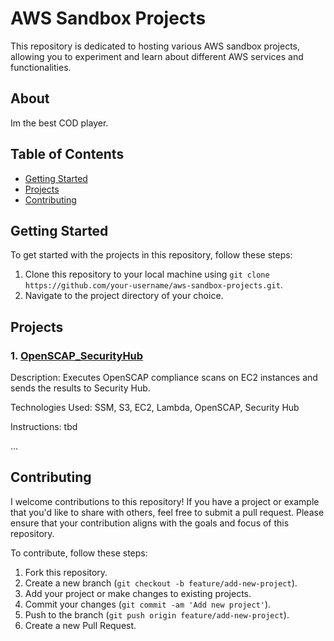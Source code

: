 # AWS Sandbox Projects

This repository is dedicated to hosting various AWS sandbox projects, allowing you to experiment and learn about different AWS services and functionalities.

## About

Im the best COD player.

## Table of Contents

- [Getting Started](#getting-started)
- [Projects](#projects)
- [Contributing](#contributing)

## Getting Started

To get started with the projects in this repository, follow these steps:

1. Clone this repository to your local machine using `git clone https://github.com/your-username/aws-sandbox-projects.git`.
2. Navigate to the project directory of your choice.

## Projects

### 1. [OpenSCAP_SecurityHub](https://github.com/sgonza20/sandbox/tree/main/aws/openscap_securityhub)

Description: Executes OpenSCAP compliance scans on EC2 instances and sends the results to Security Hub.

Technologies Used: SSM, S3, EC2, Lambda, OpenSCAP, Security Hub

Instructions: tbd

...

## Contributing

I welcome contributions to this repository! If you have a project or example that you'd like to share with others, feel free to submit a pull request. Please ensure that your contribution aligns with the goals and focus of this repository.

To contribute, follow these steps:

1. Fork this repository.
2. Create a new branch (`git checkout -b feature/add-new-project`).
3. Add your project or make changes to existing projects.
4. Commit your changes (`git commit -am 'Add new project'`).
5. Push to the branch (`git push origin feature/add-new-project`).
6. Create a new Pull Request.

